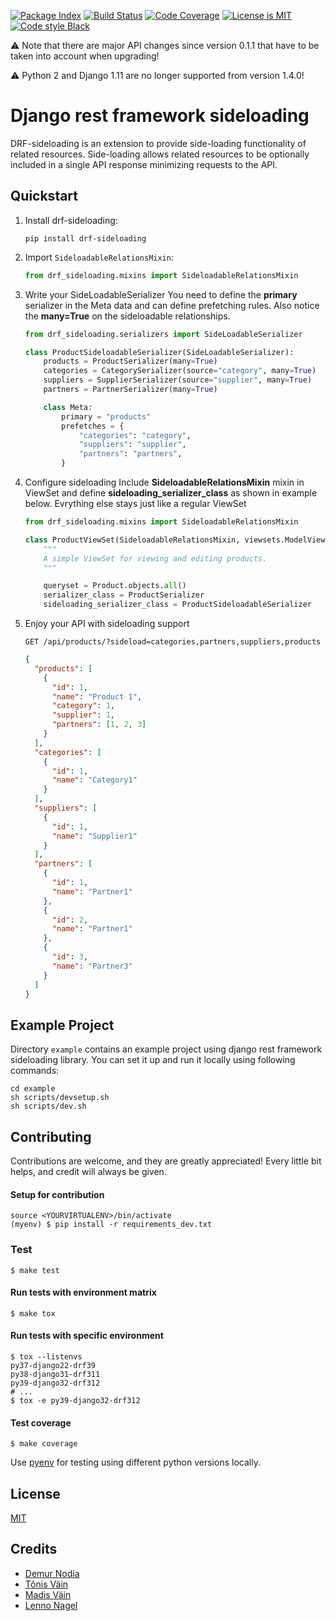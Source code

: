 [![Package Index](https://badge.fury.io/py/drf-sideloading.svg)](https://badge.fury.io/py/drf-sideloading)
[![Build Status](https://travis-ci.org/namespace-ee/django-rest-framework-sideloading.svg?branch=master)](https://travis-ci.org/namespace-ee/django-rest-framework-sideloading)
[![Code Coverage](https://codecov.io/gh/namespace-ee/django-rest-framework-sideloading/branch/master/graph/badge.svg)](https://codecov.io/gh/namespace-ee/django-rest-framework-sideloading)
[![License is MIT](https://img.shields.io/github/license/mashape/apistatus.svg?maxAge=2592000)](https://github.com/namespace-ee/drf-sideloading/blob/master/LICENSE)
[![Code style Black](https://img.shields.io/badge/code%20style-black-000000.svg?maxAge=2592000)](https://github.com/ambv/black)

:warning: Note that there are major API changes since version 0.1.1 that have to be taken into account when upgrading!

:warning: Python 2 and Django 1.11 are no longer supported from version 1.4.0!

# Django rest framework sideloading

DRF-sideloading is an extension to provide side-loading functionality of related resources. Side-loading allows related resources to be optionally included in a single API response minimizing requests to the API.

## Quickstart

1.  Install drf-sideloading:

    ```shell
    pip install drf-sideloading
    ```

2. Import `SideloadableRelationsMixin`:

    ```python
    from drf_sideloading.mixins import SideloadableRelationsMixin
    ```

3. Write your SideLoadableSerializer
   You need to define the **primary** serializer in the Meta data and can define prefetching rules. Also notice the **many=True** on the sideloadable relationships.

    ```python
    from drf_sideloading.serializers import SideLoadableSerializer
    
    class ProductSideloadableSerializer(SideLoadableSerializer):
        products = ProductSerializer(many=True)
        categories = CategorySerializer(source="category", many=True)
        suppliers = SupplierSerializer(source="supplier", many=True)
        partners = PartnerSerializer(many=True)
    
        class Meta:
            primary = "products"
            prefetches = {
                "categories": "category",
                "suppliers": "supplier",
                "partners": "partners",
            }
    ```

4. Configure sideloading
   Include **SideloadableRelationsMixin** mixin in ViewSet and define **sideloading_serializer_class** as shown in example below. Evrything else stays just like a regular ViewSet

    ```python
    from drf_sideloading.mixins import SideloadableRelationsMixin
    
    class ProductViewSet(SideloadableRelationsMixin, viewsets.ModelViewSet):
        """
        A simple ViewSet for viewing and editing products.
        """
    
        queryset = Product.objects.all()
        serializer_class = ProductSerializer
        sideloading_serializer_class = ProductSideloadableSerializer
    ```

5. Enjoy your API with sideloading support

    ```http
    GET /api/products/?sideload=categories,partners,suppliers,products
    ```

    ```json
    {
      "products": [
        {
          "id": 1,
          "name": "Product 1",
          "category": 1,
          "supplier": 1,
          "partners": [1, 2, 3]
        }
      ],
      "categories": [
        {
          "id": 1,
          "name": "Category1"
        }
      ],
      "suppliers": [
        {
          "id": 1,
          "name": "Supplier1"
        }
      ],
      "partners": [
        {
          "id": 1,
          "name": "Partner1"
        },
        {
          "id": 2,
          "name": "Partner1"
        },
        {
          "id": 3,
          "name": "Partner3"
        }
      ]
    }
    ```

## Example Project

Directory `example` contains an example project using django rest framework sideloading library. You can set it up and run it locally using following commands:

```shell
cd example
sh scripts/devsetup.sh
sh scripts/dev.sh
```

## Contributing

Contributions are welcome, and they are greatly appreciated! Every little bit helps, and credit will always be given.

#### Setup for contribution

```shell
source <YOURVIRTUALENV>/bin/activate
(myenv) $ pip install -r requirements_dev.txt
```

### Test

```shell
$ make test
```

#### Run tests with environment matrix

```shell
$ make tox
```

#### Run tests with specific environment

```shell
$ tox --listenvs
py37-django22-drf39
py38-django31-drf311
py39-django32-drf312
# ...
$ tox -e py39-django32-drf312
```

#### Test coverage

```shell
$ make coverage
```

Use [pyenv](https://github.com/pyenv/pyenv) for testing using different python versions locally.

## License

[MIT](https://github.com/namespace-ee/drf-sideloading/blob/master/LICENSE)

## Credits

- [Demur Nodia](https://github.com/demonno)
- [Tõnis Väin](https://github.com/tonisvain)
- [Madis Väin](https://github.com/madisvain)
- [Lenno Nagel](https://github.com/lnagel)
